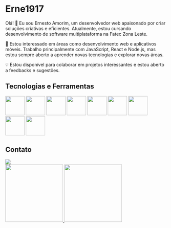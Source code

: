 #  Erne1917

Olá! 👋 Eu sou Ernesto Amorim, um desenvolvedor web apaixonado por criar soluções criativas e eficientes. Atualmente, estou cursando desenvolvimento de software multiplataforma na Fatec Zona Leste.

🚀 Estou interessado em áreas como desenvolvimento web e aplicativos móveis. Trabalho principalmente com JavaScript, React e Node.js, mas estou sempre aberto a aprender novas tecnologias e explorar novas áreas.

💡 Estou disponível para colaborar em projetos interessantes e estou aberto a feedbacks e sugestões.


## Tecnologias e Ferramentas

<div display="flex">
<img width="60px" src="https://cdn.jsdelivr.net/gh/devicons/devicon@latest/icons/html5/html5-original-wordmark.svg" />
          
<img width="60px" src="https://cdn.jsdelivr.net/gh/devicons/devicon@latest/icons/css3/css3-original.svg" />
          
<img width="60px" src="https://cdn.jsdelivr.net/gh/devicons/devicon@latest/icons/javascript/javascript-original.svg" />
          
<img width="60px" src="https://cdn.jsdelivr.net/gh/devicons/devicon@latest/icons/react/react-original-wordmark.svg" />
          
<img width="60px" src="https://cdn.jsdelivr.net/gh/devicons/devicon@latest/icons/nodejs/nodejs-original-wordmark.svg" />
          
<img width="60px" src="https://cdn.jsdelivr.net/gh/devicons/devicon@latest/icons/npm/npm-original-wordmark.svg" />

<img width="60px" src="https://cdn.jsdelivr.net/gh/devicons/devicon@latest/icons/androidstudio/androidstudio-original.svg" />
          
<img width="60px" src="https://cdn.jsdelivr.net/gh/devicons/devicon@latest/icons/kotlin/kotlin-original.svg" />

<img width="60px" src="https://cdn.jsdelivr.net/gh/devicons/devicon@latest/icons/git/git-plain-wordmark.svg" />
</div>

## Contato

<div>
<a href="https://www.linkedin.com/in/ernesto-amorim-bb7525212/" target="_blank"><img loading="lazy" src="https://img.shields.io/badge/-LinkedIn-%230077B5?style=for-the-badge&logo=linkedin&logoColor=white" target="_blank"></a>   
</div>



<div>
<a href="https://github.com/Erne1984">
<img loading="lazy" height="180em" src="https://github-readme-stats.vercel.app/api/top-langs/?Erne1984&layout=compact&langs_count=7&theme=dracula"/>
<img loading="lazy" height="180em" src="https://github-readme-stats.vercel.app/api?username=Erne1984&show_icons=true&theme=dracula&include_all_commits=true&count_private=true"/>
</div>